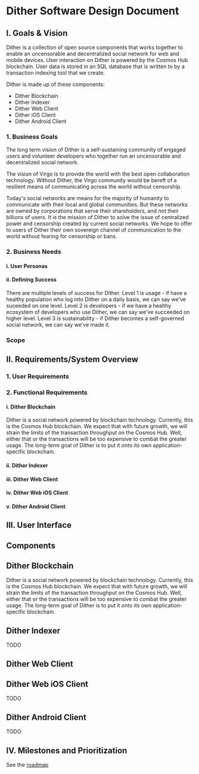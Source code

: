 # Dither Software Design Document

## I. Goals & Vision

Dither is a collection of open source components that works together to enable an uncensorable and decentralized social network for web and mobile devices. User interaction on Dither is powered by the Cosmos Hub blockchain. User data is stored in an SQL database that is written to by a transaction indexing tool that we create.

Dither is made up of these components:

* Dither Blockchain
* Dither Indexer
* Dither Web Client
* Dither iOS Client
* Dither Android Client

### 1. Business Goals

The long term vision of Dither is a self-sustaining community of engaged users and volunteer developers who together run an uncensorable and decentralized social network.

The vision of Virgo is to provide the world with the best open collaboration technology. Without Dither, the Virgo community would be bereft of a resilient means of communicating across the world without censorship.

Today's social networks are means for the majority of humanity to communicate with their local and global communities. But these networks are owned by corporations that serve their shareholders, and not their billions of users. It is the mission of Dither to solve the issue of centralized power and censorship created by current social networks. We hope to offer to users of Dither their own sovereign channel of communication to the world without fearing for censorship or bans.

### 2. Business Needs

#### i. User Personas

#### ii. Defining Success

There are multiple levels of success for Dither. Level 1 is usage - if have a healthy population who log into Dither on a daily basis, we can say we've suceeded on one level. Level 2 is developers - if we have a healthy ecosystem of developers who use Dither, we can say we've succeeded on higher level. Level 3 is sustainability - if Dither becomes a self-governed social network, we can say we've made it.

### Scope

## II. Requirements/System Overview

### 1. User Requirements
### 2. Functional Requirements

#### i. Dither Blockchain

Dither is a social network powered by blockchain technology. Currently, this is the Cosmos Hub blockchain. We expect that with future growth, we will strain the limits of the transaction throughput on the Cosmos Hub. Well, either that or the transactions will be too expensive to combat the greater usage. The long-term goal of Dither is to put it onto its own application-specific blockchain.

#### ii. Dither Indexer
#### iii. Dither Web Client
#### iv. Dither Web iOS Client
#### v. Dither Android Client

## III. User Interface

## Components

## Dither Blockchain

Dither is a social network powered by blockchain technology. Currently, this is the Cosmos Hub blockchain. We expect that with future growth, we will strain the limits of the transaction throughput on the Cosmos Hub. Well, either that or the transactions will be too expensive to combat the greater usage. The long-term goal of Dither is to put it onto its own application-specific blockchain.

## Dither Indexer

TODO

## Dither Web Client

## Dither Web iOS Client

TODO

## Dither Android Client

TODO

## IV. Milestones and Prioritization

See the [roadmap](./roadmap.md)
